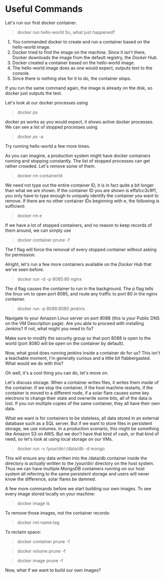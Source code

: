 # Useful Commands

Let's run our first docker container.
> docker run hello-world
So, what just happened?

1. You commanded docker to create and run a container based on the hello-world image.
2. Docker tried to find the image on the machine.  Since it isn't there, Docker downloads the image from the default registry, the *Docker Hub*.
3. Docker created a container based on the hello-world image.
4. The hello-world image does as one would expect, outputs text to the console.
5. Since there is nothing else for it to do, the container stops. 

If you run the same command again, the image is already on the disk, so docker just outputs the text.

Let's look at our docker processes using
> docker ps
 
docker ps works as you would expect, it shows active docker processes.  We can see a list of stopped processes using 
> docker ps -a

Try running hello-world a few more times.

As you can imagine, a production system might have docker containers running and stopping constantly.  The list of stopped processes can get rather crowded.  Let's remove some of them.
> docker rm containerId

We need not type out the entire container ID, it is in fact quite a bit longer than what we are shown.  If the container ID you are shown is effa1cc3c9f1, you only have to type enough to uniquely identify the container you want to remove.  If there are no other container IDs beginning with e, the following is sufficient:
> docker rm e

If we have a lot of stopped containers, and no reason to keep records of them around, we can simply use
> docker container prune -f

The f flag will force the removal of every stopped container without asking for permission.

Alright, let's run a few more containers available on the *Docker Hub* that we've seen before.
> docker run -d -p 8085:80 nginx

The d flag causes the container to run in the background.  The p flag tells the linux vm to open port 8085, and route any traffic to port 80 in the nginx container.

> docker run -p 8088:8080 jenkins

Navigate to your Amazon Linux server on port 8088 (this is your Public DNS on the VM Description page).  Are you able to proceed with installing Jenkins?  If not, what might you need to fix?

Make sure to modify the security group so that port 8088 is open to the world (port 8080 will be open on the container by default).

Now, what good does running jenkins inside a container do for us?  This isn't a teachable moment, I'm generally curious and a little bit flabbergasted.  What would we do with this?

Oh well, it's a cool thing you can do, let's move on.

Let's discuss storage.  When a container writes files, it writes them *inside* of the container.  If we stop the container, if the host machine restarts, if the container is moved to a different node, if a solar flare causes some key electrons to change their state and overwrite some bits, all of the data is lost.  If you run multiple copies of the same container, they all have their own data.

What we want is for containers to be stateless, all data stored in an external database such as a SQL server. But if we want to store files in persistent storage, we use volumes.  In a production scenario, this might be something like Amazon S3 on AWS.  But we don't have that kind of cash, or that kind of need, so let's look at using local storage on our VMs.
> docker run -v /your/dir/:/data/db -d mongo

This will ensure any data written into the /data/db container inside the directory is *actually* written to the /your/dir/ directory on the host system.  Thus we can have multiple MongoDB containers running on our host system all referring to the same persistent storage and users will never know the difference, solar flares be damned.

A few more commands before we start building our own images. To see every image stored locally on your machine: 
> docker image ls
 
To remove those images, not the container records:
> docker rmi name:tag

To reclaim space:
> docker container prune -f

> docker volume prune -f

> docker image prune -f

Now, what if we want to build our own images?

